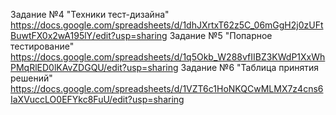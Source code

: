 Задание №4 "Техники тест-дизайна" https://docs.google.com/spreadsheets/d/1dhJXrtxT62z5C_06mGgH2j0zUFtBuwtFX0x2wA195lY/edit?usp=sharing
Задание №5 "Попарное тестирование"  https://docs.google.com/spreadsheets/d/1q5Okb_W288vfIIBZ3KWdP1XxWhPMqRlED0lKAvZDGQU/edit?usp=sharing
Задание №6 "Таблица принятия решений" https://docs.google.com/spreadsheets/d/1VZT6c1HoNKQCwMLMX7z4cns6IaXVuccLO0EFYkc8FuU/edit?usp=sharing
